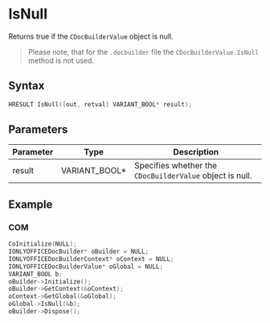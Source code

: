 # IsNull

Returns true if the `CDocBuilderValue` object is null.

> Please note, that for the `.docbuilder` file the `CDocBuilderValue.IsNull` method is not used.

## Syntax

```cpp
HRESULT IsNull([out, retval] VARIANT_BOOL* result);
```

## Parameters

| Parameter | Type          | Description                                              |
| --------- | ------------- | -------------------------------------------------------- |
| result    | VARIANT_BOOL* | Specifies whether the `CDocBuilderValue` object is null. |

## Example

### COM

```cpp
CoInitialize(NULL);
IONLYOFFICEDocBuilder* oBuilder = NULL;
IONLYOFFICEDocBuilderContext* oContext = NULL;
IONLYOFFICEDocBuilderValue* oGlobal = NULL;
VARIANT_BOOL b;
oBuilder->Initialize();
oBuilder->GetContext(&oContext);
oContext->GetGlobal(&oGlobal);
oGlobal->IsNull(&b);
oBuilder->Dispose();
```
